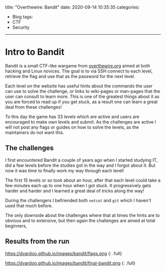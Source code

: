 title:  "Overthewire: Bandit"
date:   2020-09-14 10:35:35 
categories:
  - Blog
tags: 
  - CTF 
  - Security
---

# Intro to Bandit
Bandit is a small CTF-like wargame from [overthewire.org](https://overthewire.org/wargames/bandit/) aimed at both hacking and Linux novices. The goal is to via SSH connect to each level, retrieve the flag and use that as the password for the next level.

Each level on the website has useful hints about the commands the user can use to solve the challenge, or links to wiki-pages or man-pages that the user can consult to learn more. This is one of the greatest things about it as you are forced to read up if you get stuck, as a result one can learn a great deal from these challenges!

To this day the game has 33 levels which are active and users are encouraged to make own levels and submit. As the challenges are active I will not post any flags or guides on how to solve the levels, as the maintainers do not want this. 

## The challenges
I first encountered Bandit a couple of years ago when I started studying IT, did a few levels before the studies got in the way and I forgot about it. But now it was time to finally work my way through each level!

The first 15 levels or so took about an hour, after that each level could take a few minutes each up to one hour when I got stuck. It progressively gets harder and harder and I learned a great deal of tricks along the way!

During the challengers I befriended both `netcat` and `git` which I haven't used that much before.

The only downside about the challenges where that at times the hints are to obvious and to extensive, but then again the challenges are aimed at total beginners,

## Results from the run
https://dvardoo.github.io/images/bandit/flags.png
{: .full}

https://dvardoo.github.io/images/bandit/final-bandit.png
{: .full}
